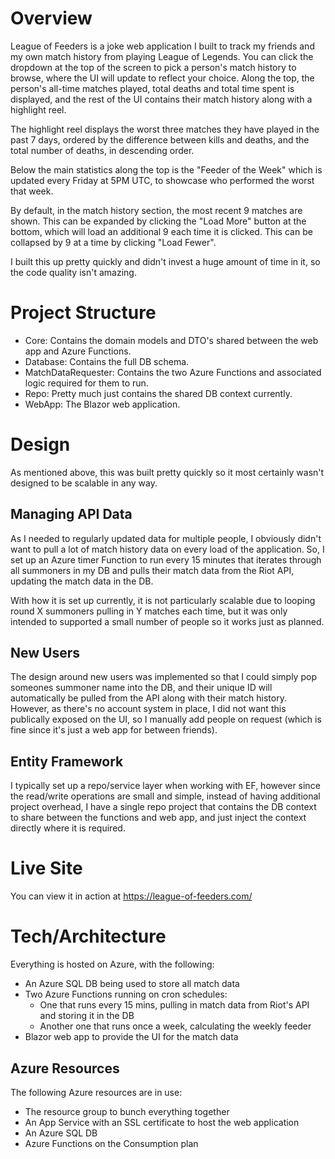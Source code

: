 # Overview
League of Feeders is a joke web application I built to track my friends and my own match history from playing League of Legends. You can click the dropdown at the top of the screen to pick a person's match history to browse, where the UI will update to reflect your choice. Along the top, the person's all-time matches played, total deaths and total time spent is displayed, and the rest of the UI contains their match history along with a highlight reel.

The highlight reel displays the worst three matches they have played in the past 7 days, ordered by the difference between kills and deaths, and the total number of deaths, in descending order.

Below the main statistics along the top is the "Feeder of the Week" which is updated every Friday at 5PM UTC, to showcase who performed the worst that week.

By default, in the match history section, the most recent 9 matches are shown. This can be expanded by clicking the "Load More" button at the bottom, which will load an additional 9 each time it is clicked. This can be collapsed by 9 at a time by clicking "Load Fewer".

I built this up pretty quickly and didn't invest a huge amount of time in it, so the code quality isn't amazing. 

# Project Structure
- Core: Contains the domain models and DTO's shared between the web app and Azure Functions.
- Database: Contains the full DB schema.
- MatchDataRequester: Contains the two Azure Functions and associated logic required for them to run.
- Repo: Pretty much just contains the shared DB context currently.
- WebApp: The Blazor web application.

# Design
As mentioned above, this was built pretty quickly so it most certainly wasn't designed to be scalable in any way.

## Managing API Data
As I needed to regularly updated data for multiple people, I obviously didn't want to pull a lot of match history data on every load of the application. So, I set up an Azure timer Function to run every 15 minutes that iterates through all summoners in my DB and pulls their match data from the Riot API, updating the match data in the DB. 

With how it is set up currently, it is not particularly scalable due to looping round X summoners pulling in Y matches each time, but it was only intended to supported a small number of people so it works just as planned.

## New Users
The design around new users was implemented so that I could simply pop someones summoner name into the DB, and their unique ID will automatically be pulled from the API along with their match history. However, as there's no account system in place, I did not want this publically exposed on the UI, so I manually add people on request (which is fine since it's just a web app for between friends).

## Entity Framework
I typically set up a repo/service layer when working with EF, however since the read/write operations are small and simple, instead of having additional project overhead, I have a single repo project that contains the DB context to share between the functions and web app, and just inject the context directly where it is required.


# Live Site
You can view it in action at https://league-of-feeders.com/

# Tech/Architecture
Everything is hosted on Azure, with the following:

- An Azure SQL DB being used to store all match data
- Two Azure Functions running on cron schedules:
  - One that runs every 15 mins, pulling in match data from Riot's API and storing it in the DB
  - Another one that runs once a week, calculating the weekly feeder
- Blazor web app to provide the UI for the match data

## Azure Resources
The following Azure resources are in use:
- The resource group to bunch everything together
- An App Service with an SSL certificate to host the web application
- An Azure SQL DB
- Azure Functions on the Consumption plan
